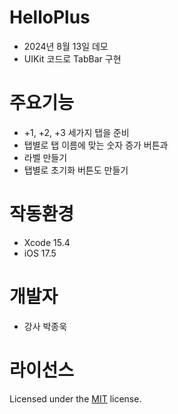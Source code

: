 # HelloPlus
- 2024년 8월 13일 데모
- UIKit 코드로 TabBar 구현

# 주요기능
- +1, +2, +3 세가지 탭을 준비
- 탭별로 탭 이름에 맞는 숫자 증가 버튼과
- 라벨 만들기
- 탭별로 초기화 버튼도 만들기

# 작동환경
- Xcode 15.4
- iOS 17.5

# 개발자
- 강사 박종욱

# 라이선스
Licensed under the [MIT](LICENSE) license.
